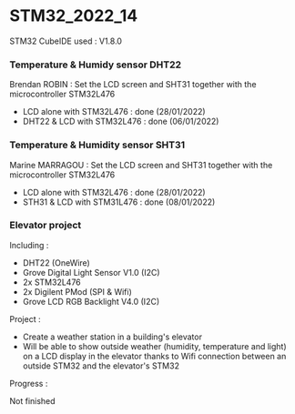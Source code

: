 # STM32_2022_14

STM32 CubeIDE used : V1.8.0  

### Temperature & Humidy sensor DHT22

Brendan ROBIN : Set the LCD screen and SHT31 together with the microcontroller STM32L476  
  
- LCD alone with STM32L476 : done  (28/01/2022)  
- DHT22 & LCD with STM32L476 : done (06/01/2022)    

### Temperature & Humidity sensor SHT31

Marine MARRAGOU : Set the LCD screen and SHT31 together with the microcontroller STM32L476  

- LCD alone with STM32L476 : done  (28/01/2022)  
- STH31 & LCD with STM31L476 : done (08/01/2022)  

### Elevator project   

Including : 

- DHT22 (OneWire)  
- Grove Digital Light Sensor V1.0 (I2C)  
- 2x STM32L476  
- 2x Digilent PMod (SPI & Wifi)
- Grove LCD RGB Backlight V4.0 (I2C)  
            
Project : 

- Create a weather station in a building's elevator  
- Will be able to show outside weather (humidity, temperature and light) on a LCD display in the elevator thanks to Wifi connection between an outside STM32 and the elevator's STM32   

Progress :  

Not finished
